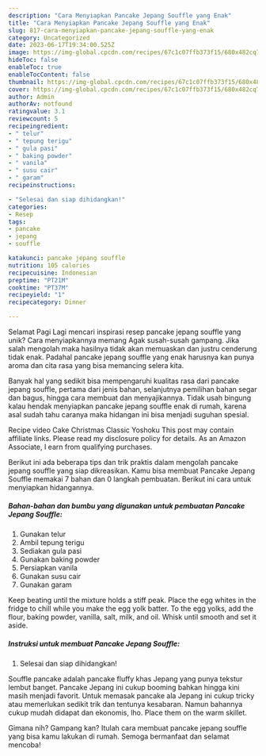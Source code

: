 ```yaml
---
description: "Cara Menyiapkan Pancake Jepang Souffle yang Enak"
title: "Cara Menyiapkan Pancake Jepang Souffle yang Enak"
slug: 817-cara-menyiapkan-pancake-jepang-souffle-yang-enak
category: Uncategorized
date: 2023-06-17T19:34:00.525Z
image: https://img-global.cpcdn.com/recipes/67c1c07ffb373f15/680x482cq70/pancake-jepang-souffle-foto-resep-utama.jpg
hideToc: false
enableToc: true
enableTocContent: false
thumbnail: https://img-global.cpcdn.com/recipes/67c1c07ffb373f15/680x482cq70/pancake-jepang-souffle-foto-resep-utama.jpg
cover: https://img-global.cpcdn.com/recipes/67c1c07ffb373f15/680x482cq70/pancake-jepang-souffle-foto-resep-utama.jpg
author: Admin
authorAv: notfound
ratingvalue: 3.1
reviewcount: 5
recipeingredient:
- " telur"
- " tepung terigu"
- " gula pasi"
- " baking powder"
- " vanila"
- " susu cair"
- " garam"
recipeinstructions:

- "Selesai dan siap dihidangkan!"
categories:
- Resep
tags:
- pancake
- jepang
- souffle

katakunci: pancake jepang souffle 
nutrition: 105 calories
recipecuisine: Indonesian
preptime: "PT21M"
cooktime: "PT37M"
recipeyield: "1"
recipecategory: Dinner

---
```



Selamat Pagi Lagi mencari inspirasi resep pancake jepang souffle yang unik? Cara menyiapkannya memang Agak susah-susah gampang. Jika salah mengolah maka hasilnya tidak akan memuaskan dan justru cenderung tidak enak. Padahal pancake jepang souffle yang enak harusnya kan punya aroma dan cita rasa yang bisa memancing selera kita.


Banyak hal yang sedikit bisa mempengaruhi kualitas rasa dari pancake jepang souffle, pertama dari jenis bahan, selanjutnya pemilihan bahan segar dan bagus, hingga cara membuat dan menyajikannya. Tidak usah bingung kalau hendak menyiapkan pancake jepang souffle enak di rumah, karena asal sudah tahu caranya maka hidangan ini bisa menjadi suguhan spesial.

Recipe video Cake Christmas Classic Yoshoku This post may contain affiliate links. Please read my disclosure policy for details. As an Amazon Associate, I earn from qualifying purchases.


Berikut ini ada beberapa tips dan trik praktis dalam mengolah pancake jepang souffle yang siap dikreasikan. Kamu bisa membuat Pancake Jepang Souffle memakai 7 bahan dan 0 langkah pembuatan. Berikut ini cara untuk menyiapkan hidangannya.

<!--inarticleads1-->

##### Bahan-bahan dan bumbu yang digunakan untuk pembuatan Pancake Jepang Souffle:

1. Gunakan  telur
1. Ambil  tepung terigu
1. Sediakan  gula pasi
1. Gunakan  baking powder
1. Persiapkan  vanila
1. Gunakan  susu cair
1. Gunakan  garam


Keep beating until the mixture holds a stiff peak. Place the egg whites in the fridge to chill while you make the egg yolk batter. To the egg yolks, add the flour, baking powder, vanilla, salt, milk, and oil. Whisk until smooth and set it aside. 

<!--inarticleads2-->

##### Instruksi untuk membuat Pancake Jepang Souffle:


1. Selesai dan siap dihidangkan!

Souffle pancake adalah pancake fluffy khas Jepang yang punya tekstur lembut banget. Pancake Jepang ini cukup booming bahkan hingga kini masih menjadi favorit. Untuk memasak pancake ala Jepang ini cukup tricky atau memerlukan sedikit trik dan tentunya kesabaran. Namun bahannya cukup mudah didapat dan ekonomis, lho. Place them on the warm skillet. 

Gimana nih? Gampang kan? Itulah cara membuat pancake jepang souffle yang bisa kamu lakukan di rumah. Semoga bermanfaat dan selamat mencoba!
